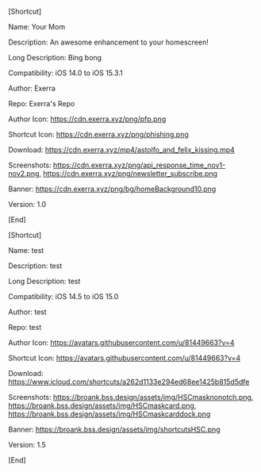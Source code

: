 [Shortcut]

Name: Your Mom

Description: An awesome enhancement to your homescreen!

Long Description: Bing bong

Compatibility: iOS 14.0 to iOS 15.3.1

Author: Exerra

Repo: Exerra's Repo

Author Icon: https://cdn.exerra.xyz/png/pfp.png

Shortcut Icon: https://cdn.exerra.xyz/png/phishing.png

Download: https://cdn.exerra.xyz/mp4/astolfo_and_felix_kissing.mp4

Screenshots: https://cdn.exerra.xyz/png/api_response_time_nov1-nov2.png, https://cdn.exerra.xyz/png/newsletter_subscribe.png

Banner: https://cdn.exerra.xyz/png/bg/homeBackground10.png

Version: 1.0

[End]

[Shortcut]

Name: test

Description: test

Long Description: test

Compatibility: iOS 14.5 to iOS 15.0

Author: test

Repo: test

Author Icon: https://avatars.githubusercontent.com/u/81449663?v=4

Shortcut Icon: https://avatars.githubusercontent.com/u/81449663?v=4

Download: https://www.icloud.com/shortcuts/a262d1133e294ed68ee1425b815d5dfe

Screenshots: https://broank.bss.design/assets/img/HSCmasknonotch.png, https://broank.bss.design/assets/img/HSCmaskcard.png, https://broank.bss.design/assets/img/HSCmaskcarddock.png

Banner: https://broank.bss.design/assets/img/shortcutsHSC.png

Version: 1.5

[End]
